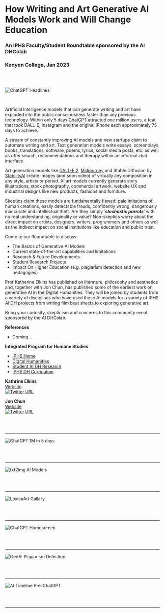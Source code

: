 # **How Writing and Art Generative AI Models Work and Will Change Education**

### An IPHS Faculty/Student Roundtable sponsored by the AI DHColab
### Kenyon College, Jan 2023

<br>
&nbsp;
<br>

![ChatGPT Headlines](./images/chatgpt_headlines.jpg)

<br>

Artificial Intelligence models that can generate writing and art have exploded into the public consciousness faster than any previous technology. Within only 5 days <a href="https://openai.com/blog/chatgpt/">ChatGPT</a> attracted one million users, a feat that took DALL-E, Instagram and the original iPhone each approximately 75 days to achieve.


A stream of constantly improving AI models and new startups claim to automate writing and art. Text generation models write essays, screenplays, books, translations, software, poems, lyrics, social media posts, etc. as well as offer search, recommendations and therapy within an informal chat interface. 

Art generation models like <a href="https://openai.com/dall-e-2/">DALL-E 2</a>, <a href="https://midjourney.com/home/?callbackUrl=%2Fapp%2F">Midjourney</a> and Stable Diffusion by <a href="https://stability.ai/">StabilityAI</a> create images (and soon video) of virtually any composition in any style, artists or period. AI art models currently generate story illustrations, stock photography, commercial artwork, website UX and industrial designs like new products, fashions and furniture.

Skeptics claim these models are fundamentally flawed: pale imitations of human creations, easily detectable frauds, confidently wrong, dangerously inaccurate and intellectual theft. Are they simply ‘***stochastic parrots***’ with no real understanding, originality or value? Non-skeptics worry about the direct impact on artists, designers, writers, programmers and others as well as the indirect impact on social institutions like education and public trust.

Come to our Roundtable to discuss:

* The Basics of Generative AI Models
* Current state-of-the-art capabilities and limitations
* Research & Future Developments
* Student Research Projects
* Impact On Higher Education (e.g. plagiarism detection and new pedagogies) 

Prof Katherine Elkins has published on literature, philosophy and aesthetics and, together with Jon Chun, has published some of the earliest work on generative AI in the Digital Humanities. They will be joined by students from a variety of disciplines who have used these AI models for a variety of IPHS AI DH projects from writing film beat sheets to exploring generative art.

Bring your curiosity, skepticism and concerns to this community event sponsored by the AI DHColab. 

**References**
* Coming...

**Integrated Program for Humane Studies**
* <a href="https://www.kenyon.edu/academics/departments-and-majors/integrated-program-in-humane-studies/">IPHS Home</a>
* <a href="https://www.kenyon.edu/digital-humanities/">Digital Humanities</a>
* <a href="https://digital.kenyon.edu/dh/">Student AI DH Research</a>
* <a href="https://www.kenyon.edu/digital-humanities/courses/">IPHS DH Curriculum</a>

**Kathrine Elkins**
<br>
<a href="https://www.kenyon.edu/directory/kate-elkins/">Website</a>
<br>
[![Twitter URL](https://img.shields.io/twitter/url/https/twitter.com/kateelkins.svg?style=social&label=Follow%20%40kateelkins)](https://twitter.com/kateelkins)


**Jon Chun**
<br>
<a href="https://github.com/jon-chun">Website</a>
<br>
[![Twitter URL](https://img.shields.io/twitter/url/https/twitter.com/jonchun2000.svg?style=social&label=Follow%20%40jonchun2000)](https://twitter.com/jonchun2000)

<br>
&nbsp;
<br>
<hr>

![ChatGPT 1M in 5 days](./images/plot_chatgpt_1m_5days.jpg)

<br>
&nbsp;
<br>
<hr>


![txt2img AI Models](./images/img_ai_txt2img_big3.jpg)

<br>
&nbsp;
<br>
<hr>

![LexicaArt Gallary](./images/lexicaart_gallary.jpg)

<br>
&nbsp;
<br>
<hr>



![ChatGPT Homescreen](./images/chatgpt_homescreen.jpg)


<br>
&nbsp;
<br>
<hr>

![GenAI Plagiarism Detection](./images/genai_plagiarism_detection.jpg)

<br>
&nbsp;
<br>
<hr>


![AI Timeline Pre-ChatGPT](./images/timeline_pre_chatgpt.jpg)

<br>
&nbsp;
<br>
<hr>